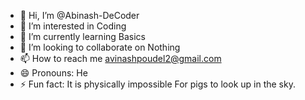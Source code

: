 - 👋 Hi, I’m @Abinash-DeCoder
- 👀 I’m interested in Coding
- 🌱 I’m currently learning Basics 
- 💞️ I’m looking to collaborate on Nothing
- 📫 How to reach me avinashpoudel2@gmail.com 
- 😄 Pronouns: He
- ⚡ Fun fact: It is physically impossible For pigs to look up in the sky.
<!---
Abinash-DeCoder/Abinash-DeCoder is a ✨ special ✨ repository because its `README.md` (this file) appears on your GitHub profile.
You can click the Preview link to take a look at your changes.
--->
